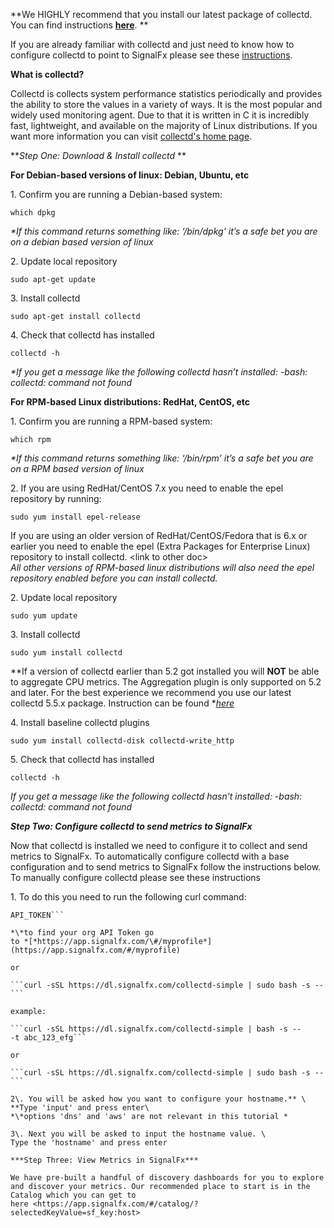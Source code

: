 **We HIGHLY recommend that you install our latest package of collectd.
You can find
instructions **[**here**](https://support.signalfx.com/hc/en-us/articles/205147119)**. **

If you are already familiar with collectd and just need to know how to
configure collectd to point to SignalFx please see
these [instructions](https://support.signalfx.com/hc/en-us/articles/201094025-Use-collectd). 

**What is collectd?**

Collectd is collects system performance statistics periodically and
provides the ability to store the values in a variety of ways. It is the
most popular and widely used monitoring agent. Due to that it is written
in C it is incredibly fast, lightweight, and available on the majority
of Linux distributions. If you want more information you can
visit [collectd's home page](https://collectd.org/). 

***Step One: Download & Install collectd* **

**For Debian-based versions of linux: Debian, Ubuntu, etc**

1\. Confirm you are running a Debian-based system:

```which dpkg```

*\*If this command returns something like: ‘/bin/dpkg’ it’s a safe bet
you are on a debian based version of linux*

2\. Update local repository

```sudo apt-get update```

3\. Install collectd 

```sudo apt-get install collectd```

4\. Check that collectd has installed

```collectd -h```

*\*If you get a message like the following collectd hasn’t
installed: -bash: collectd: command not found*

**For RPM-based Linux distributions: RedHat, CentOS, etc**

1\. Confirm you are running a RPM-based system:

```which rpm```

*\*If this command returns something like: ‘/bin/rpm’ it’s a safe bet
you are on a RPM based version of linux*

2\. If you are using RedHat/CentOS 7.x you need to enable the epel
repository by running:

```sudo yum install epel-release```

If you are using an older version of RedHat/CentOS/Fedora that is 6.x or
earlier you need to enable the epel (Extra Packages for Enterprise
Linux) repository to install collectd. &lt;link to other doc&gt;\
*All other versions of RPM-based linux distributions will also need the
epel repository enabled before you can install collectd.*

2\. Update local repository 

```sudo yum update```

3\. Install collectd 

```sudo yum install collectd```

*\*If a version of collectd earlier than 5.2 got installed you
will **NOT** be able to aggregate CPU metrics. The Aggregation plugin is
only supported on 5.2 and later. For the best experience we recommend
you use our latest collectd 5.5.x package. Instruction can be
found *[*here*](https://support.signalfx.com/hc/en-us/articles/205147119)

4\. Install baseline collectd plugins

```sudo yum install collectd-disk collectd-write_http```

5\. Check that collectd has installed

```collectd -h```

*If you get a message like the following collectd hasn’t
installed: -bash: collectd: command not found*

***Step Two: Configure collectd to send metrics to SignalFx***

Now that collectd is installed we need to configure it to collect
and send metrics to SignalFx. To automatically configure collectd with a
base configuration and to send metrics to SignalFx follow the
instructions below. To manually configure collectd please see these
instructions

1\. To do this you need to run the following curl command:

```curl -sSL https://dl.signalfx.com/collectd-simple | bash -s -- -t
API_TOKEN```

*\*to find your org API Token go
to *[*https://app.signalfx.com/\#/myprofile*](https://app.signalfx.com/#/myprofile) 

or

```curl -sSL https://dl.signalfx.com/collectd-simple | sudo bash -s --```

example:

```curl -sSL https://dl.signalfx.com/collectd-simple | bash -s --
-t abc_123_efg```

or

```curl -sSL https://dl.signalfx.com/collectd-simple | sudo bash -s --```

2\. You will be asked how you want to configure your hostname.** \
**Type 'input' and press enter\
*\*options 'dns' and 'aws' are not relevant in this tutorial *

3\. Next you will be asked to input the hostname value. \
Type the 'hostname' and press enter

***Step Three: View Metrics in SignalFx***

We have pre-built a handful of discovery dashboards for you to explore
and discover your metrics. Our recommended place to start is in the
Catalog which you can get to
here <https://app.signalfx.com/#/catalog/?selectedKeyValue=sf_key:host>
